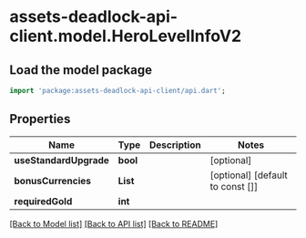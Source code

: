 # assets-deadlock-api-client.model.HeroLevelInfoV2

## Load the model package
```dart
import 'package:assets-deadlock-api-client/api.dart';
```

## Properties
Name | Type | Description | Notes
------------ | ------------- | ------------- | -------------
**useStandardUpgrade** | **bool** |  | [optional] 
**bonusCurrencies** | **List<String>** |  | [optional] [default to const []]
**requiredGold** | **int** |  | 

[[Back to Model list]](../README.md#documentation-for-models) [[Back to API list]](../README.md#documentation-for-api-endpoints) [[Back to README]](../README.md)


